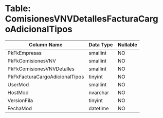 # Table: ComisionesVNVDetallesFacturaCargoAdicionalTipos

| Column Name | Data Type | Nullable |
|-------------|-----------|----------|
| PkFkEmpresas | smallint | NO |
| PkFkComisionesVNV | smallint | NO |
| PkFkComisionesVNVDetalles | smallint | NO |
| PkFkFacturaCargoAdicionalTipos | tinyint | NO |
| UserMod | smallint | NO |
| HostMod | nvarchar | NO |
| VersionFila | tinyint | NO |
| FechaMod | datetime | NO |
